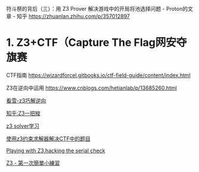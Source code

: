 

符斗祭的背后（三）：用 Z3 Prover 解决游戏中的开局将池选择问题 - Proton的文章 - 知乎
https://zhuanlan.zhihu.com/p/357012897
# 1. Z3+CTF（Capture The Flag网安夺旗赛
CTF指南
https://wizardforcel.gitbooks.io/ctf-field-guide/content/index.html


Z3在逆向中运用
https://www.cnblogs.com/hetianlab/p/13685260.html



[看雪-z3巧解逆向](https://bbs.pediy.com/thread-224452-1.htm)

[知乎:Z3一把梭](https://zhuanlan.zhihu.com/p/30548907)

[z3 solver学习](http://3xp10it.cc/auxilary/2017/11/14/z3-solver学习/)

[使用z3约束求解器解决CTF中的题目](https://blog.csdn.net/s1054436218/article/details/78651075)

[Playing with Z3,hacking the serial check](https://rolandsako.wordpress.com/2016/02/17/playing-with-z3-hacking-the-serial-check/)

[Z3 - 第一次簡單小練習](https://dotblogs.com.tw/alex_space/2016/09/24/023030)











